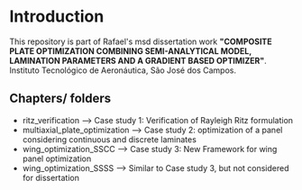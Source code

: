 # Introduction 

This repository is part of Rafael's msd dissertation work **"COMPOSITE PLATE OPTIMIZATION COMBINING SEMI-ANALYTICAL MODEL, LAMINATION PARAMETERS AND A GRADIENT BASED OPTIMIZER"**. Instituto Tecnológico de Aeronáutica, São José dos Campos.

## Chapters/ folders
- ritz_verification --> Case study 1: Verification of Rayleigh Ritz formulation
- multiaxial_plate_optimization --> Case study 2: optimization of a panel considering continuous and discrete laminates
- wing_optimization_SSCC --> Case study 3: New Framework for wing panel optimization
- wing_optimization_SSSS --> Similar to Case study 3, but not considered for dissertation

